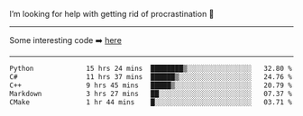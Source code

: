 I’m looking for help with getting rid of procrastination 🤔

-----

Some interesting code :arrow_right: [here](https://github.com/zhen8838/playground)

-----

<!--START_SECTION:waka-->

```txt
Python             15 hrs 24 mins  ████████▒░░░░░░░░░░░░░░░░   32.80 %
C#                 11 hrs 37 mins  ██████▒░░░░░░░░░░░░░░░░░░   24.76 %
C++                9 hrs 45 mins   █████▒░░░░░░░░░░░░░░░░░░░   20.79 %
Markdown           3 hrs 27 mins   ██░░░░░░░░░░░░░░░░░░░░░░░   07.37 %
CMake              1 hr 44 mins    █░░░░░░░░░░░░░░░░░░░░░░░░   03.71 %
```

<!--END_SECTION:waka-->

<!--
**zhen8838/zhen8838** is a ✨ _special_ ✨ repository because its `README.md` (this file) appears on your GitHub profile.

Here are some ideas to get you started:

- 🔭 I’m currently working on ...
- 🌱 I’m currently learning ...
- 👯 I’m looking to collaborate on ...
 ...
- 💬 Ask me about ...
- 📫 How to reach me: ...
- 😄 Pronouns: ...
- ⚡ Fun fact: ...
-->
